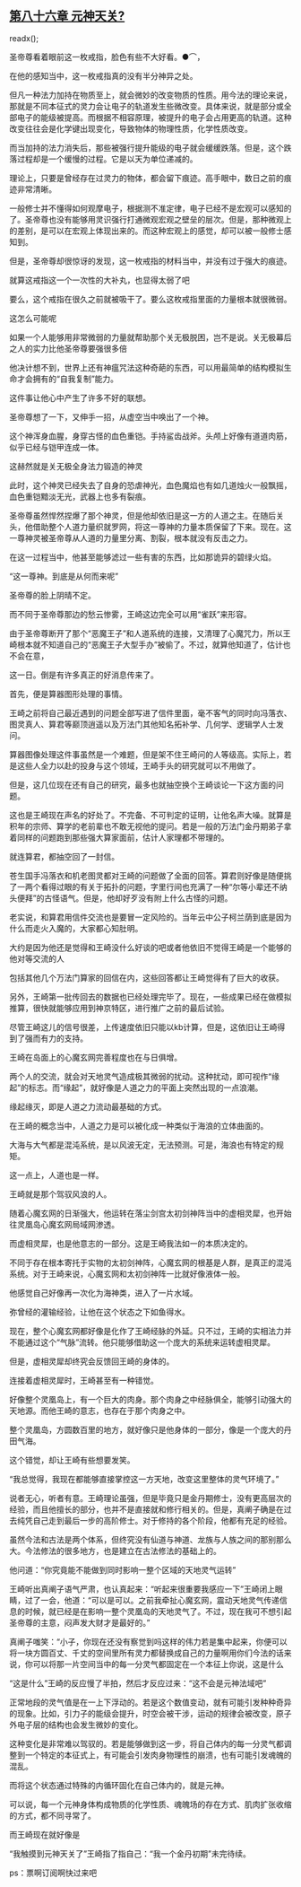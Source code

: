 ## [第八十六章 元神天关?](https://www.xxbiquge.com/11_11207/9083938.html)
readx();

  圣帝尊看着眼前这一枚戒指，脸色有些不大好看。●⌒，

  在他的感知当中，这一枚戒指真的没有半分神异之处。

  但凡一种法力加持在物质至上，就会微妙的改变物质的性质。用今法的理论来说，那就是不同本征式的灵力会让电子的轨道发生些微改变。具体来说，就是部分或全部电子的能级被提高。而根据不相容原理，被提升的电子会占用更高的轨道。这种改变往往会是化学键出现变化，导致物体的物理性质，化学性质改变。

  而当加持的法力消失后，那些被强行提升能级的电子就会缓缓跌落。但是，这个跌落过程却是一个缓慢的过程。它是以天为单位递减的。

  理论上，只要是曾经存在过灵力的物体，都会留下痕迹。高手眼中，数日之前的痕迹非常清晰。

  一般修士并不懂得如何观摩电子，根据测不准定律，电子已经不是宏观可以感知的了。圣帝尊也没有能够用灵识强行打通微观宏观之壁垒的层次。但是，那种微观上的差别，是可以在宏观上体现出来的。而这种宏观上的感觉，却可以被一般修士感知到。

  但是，圣帝尊却很惊讶的发现，这一枚戒指的材料当中，并没有过于强大的痕迹。

  就算这戒指这一个一次性的大补丸，也显得太弱了吧

  要么，这个戒指在很久之前就被吸干了。要么这枚戒指里面的力量根本就很微弱。

  这怎么可能呢

  如果一个人能够用非常微弱的力量就帮助那个关无极脱困，岂不是说。关无极幕后之人的实力比他圣帝尊要强很多倍

  他决计想不到，世界上还有神瘟咒法这种奇葩的东西，可以用最简单的结构模拟生命才会拥有的“自我复制”能力。

  这件事让他心中产生了许多不好的联想。

  圣帝尊想了一下，又伸手一招，从虚空当中唤出了一个神。

  这个神浑身血腥，身穿古怪的血色重铠。手持鲨齿战斧。头颅上好像有道道肉筋，似乎已经与铠甲连成一体。

  这赫然就是关无极全身法力锻造的神灵

  此时，这个神灵已经失去了自身的恐虐神光，血色魔焰也有如几道烛火一般飘摇，血色重铠黯淡无光，武器上也多有裂痕。

  圣帝尊虽然悍然捏爆了那个神灵，但是他却依旧是这一方的人道之主。在随后关头，他借助整个人道力量织就罗网，将这一尊神的力量本质保留了下来。现在。这一尊神灵被圣帝尊从人道的力量里分离、割裂，根本就没有反击之力。

  在这一过程当中，他甚至能够滤过一些有害的东西，比如那诡异的碧绿火焰。

  “这一尊神。到底是从何而来呢”

  圣帝尊的脸上阴晴不定。

  而不同于圣帝尊那边的愁云惨雾，王崎这边完全可以用“雀跃”来形容。

  由于圣帝尊断开了那个“恶魔王子”和人道系统的连接，又清理了心魔咒力，所以王崎根本就不知道自己的“恶魔王子大型手办”被偷了。不过，就算他知道了，估计也不会在意，

  这一日。倒是有许多真正的好消息传来了。

  首先，便是算器图形处理的事情。

  王崎之前将自己最近遇到的问题全部写进了信件里面，毫不客气的同时向冯落衣、图灵真人、算君等巅顶逍遥以及万法门其他知名拓补学、几何学、逻辑学人士发问。

  算器图像处理这件事虽然是一个难题，但是架不住王崎问的人等级高。实际上，若是这些人全力以赴的投身与这个领域，王崎手头的研究就可以不用做了。

  但是，这几位现在还有自己的研究，最多也就抽空换个王崎谈论一下这方面的问题。

  这也是王崎现在声名的好处了。不完备、不可判定的证明，让他名声大噪。就算是积年的宗师、算学的老前辈也不敢无视他的提问。若是一般的万法门金丹期弟子拿着同样的问题跑到那些强大算家面前，估计人家理都不带理的。

  就连算君，都抽空回了一封信。

  苍生国手冯落衣和机老图灵都对王崎的问题做了全面的回答。算君则好像是随便挑了一两个看得过眼的有关于拓扑的问题，字里行间也充满了一种“尔等小辈还不纳头便拜”的古怪语气。但是，他却好歹没有附上什么古怪的问题。

  老实说，和算君用信件交流也是要冒一定风险的。当年云中公子柯兰荫到底是因为什么而走火入魔的，大家都心知肚明。

  大约是因为他还是觉得和王崎没什么好谈的吧或者他依旧不觉得王崎是一个能够的他对等交流的人

  包括其他几个万法门算家的回信在内，这些回答都让王崎觉得有了巨大的收获。

  另外，王崎第一批传回去的数据也已经处理完毕了。现在，一些成果已经在做模拟推算，很快就能够应用到神京特区，进行推广之前的最后试验。

  尽管王崎这儿的信号很差，上传速度依旧只能以kb计算，但是，这依旧让王崎得到了强而有力的支持。

  王崎在岛面上的心魔玄网完善程度也在与日俱增。

  两个人的交流，就会对天地灵气造成极其微弱的扰动。这种扰动，即可视作“缘起”的标志。而“缘起”，就好像是人道之力的平面上突然出现的一点浪潮。

  缘起缘灭，即是人道之力流动最基础的方式。

  在王崎的概念当中，人道之力是可以被化成一种类似于海浪的立体曲面的。

  大海与大气都是混沌系统，是以风波无定，无法预测。可是，海浪也有特定的规矩。

  这一点上，人道也是一样。

  王崎就是那个驾驭风浪的人。

  随着心魔玄网的日渐强大，他运转在落尘剑宫太初剑神阵当中的虚相灵犀，也开始往灵凰岛心魔玄网局域网渗透。

  而虚相灵犀，也是他意志的一部分。这是王崎我法如一的本质决定的。

  不同于存在根本寄托于实物的太初剑神阵，心魔玄网的根基是人群，是真正的混沌系统。对于王崎来说，心魔玄网和太初剑神阵一比就好像液体一般。

  他感觉自己好像再一次化为海神类，进入了一片水域。

  弥曾经的灌输经验，让他在这个状态之下如鱼得水。

  现在，整个心魔玄网都好像是化作了王崎经脉的外延。只不过，王崎的实相法力并不能通过这个“气脉”流转。他只能够借助这一个庞大的系统来运转虚相灵犀。

  但是，虚相灵犀却终究会反馈回王崎的身体的。

  连接着虚相灵犀时，王崎甚至有一种错觉。

  好像整个灵凰岛上，有一个巨大的肉身。那个肉身之中经脉俱全，能够引动强大的天地源。而他王崎的意志，也存在于那个肉身之中。

  整个灵凰岛，方圆数百里的地方，就好像只是他身体的一部分，像是一个庞大的丹田气海。

  这个错觉，却让王崎有些想要发笑。

  “我总觉得，我现在都能够直接掌控这一方天地，改变这里整体的灵气环境了。”

  说者无心，听者有意。王崎理论虽强，但是毕竟只是金丹期修士，没有更高层次的经验，而且他擅长的部分，也并不是直接就和修行相关的。但是，真阐子确是在过去纯凭自己走到最后一步的高阶修士。对于修持的各个阶段，他都有充足的经验。

  虽然今法和古法是两个体系，但终究没有仙道与神道、龙族与人族之间的那别那么大。今法修法的很多地方，也是建立在古法修法的基础上的。

  他问道：“你究竟能不能做到同时影响一整个区域的天地灵气运转”

  王崎听出真阐子语气严肃，也认真起来：“听起来很重要我感应一下”王崎闭上眼睛，过了一会，他道：“可以是可以。之前我牵扯心魔玄网，震动天地灵气传递信息的时候，就已经是在影响一整个灵凰岛的天地灵气了。不过，现在我可不想引起圣帝尊的主意，闷声发大财才是最好的。”

  真阐子嗤笑：“小子，你现在还没有察觉到吗这样的伟力若是集中起来，你便可以将一块方圆百丈、千丈的空间里所有灵力都替换成自己的力量啊用你们今法的话来说，你可以将那一片空间当中的每一分灵气都固定在一个本征上你说，这是什么

  “这是什么”王崎的反应慢了半拍，然后才反应过来：“这不会是元神法域吧”

  正常地段的灵气值是在一上下浮动的。若是这个数值变动，就有可能引发种种奇异的现象。比如，引力子的能级会提升，时空会被干涉，运动的规律会被改变，原子外电子层的结构也会发生微妙的变化。

  这种变化是非常难以驾驭的。若是能够做到这一步，将自己体内的每一分灵气都调整到一个特定的本征式上，有可能会引发肉身物理性的崩溃，也有可能引发魂魄的混乱。

  而将这个状态通过特殊的内循环固化在自己体内的，就是元神。

  可以说，每一个元神身体构成物质的化学性质、魂魄场的存在方式、肌肉扩张收缩的方式，都不同寻常了。

  而王崎现在就好像是

  “我触摸到元神天关了”王崎指了指自己：“我一个金丹初期”未完待续。

  ps：票啊订阅啊快过来吧
